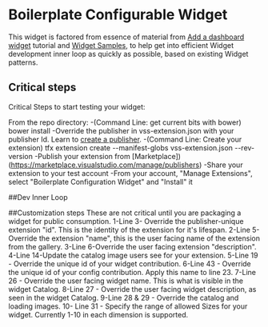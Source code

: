 # Boilerplate Configurable Widget
 
This widget is factored from essence of material from  [Add a dashboard widget](https://www.visualstudio.com/en-us/docs/integrate/extensions/develop/add-dashboard-widget) tutorial and [Widget Samples](https://github.com/Microsoft/vsts-extension-samples/), to help get into efficient Widget development inner loop as quickly as possible, based on existing Widget patterns.

## Critical steps
Critical Steps to start testing your widget:

From the repo directory:
-(Command Line: get current bits with bower) bower install
-Override the publisher in vss-extension.json with your publisher Id. Learn to [create a publisher](https://www.visualstudio.com/en-us/docs/integrate/extensions/publish/overview).
-(Command Line: Create your extension) tfx extension create --manifest-globs vss-extension.json --rev-version
-Publish your extension from [Marketplace])(https://marketplace.visualstudio.com/manage/publishers)
-Share your extension to your test account
-From your account, "Manage Extensions", select "Boilerplate Configuration Widget" and "Install" it

##Dev Inner Loop


##Customization steps
These are not critical until you are packaging a widget for public consumption.
1-Line 3- Override the publisher-unique extension "id". This is the identity of the extension for it's lifespan.
2-Line 5-Override the extension "name", this is the user facing name of the extension from the gallery.
3-Line 6-Override the user facing extension "description".
4-Line 14-Update the catalog image users see for your extension.
5-Line 19 - Override the unique id of your widget contribution.
6-Line 43 - Override the unique id of your config contribution. Apply this name to line 23.
7-Line 26 - Override the user facing widget name. This is what is visible in the widget Catalog.
8-Line 27 - Override the user facing widget description, as seen in the widget Catalog.
9-Line 28 & 29 - Override the catalog and loading images.
10- Line 31 - Specify the range of allowed Sizes for your widget. Currently 1-10 in each dimension is supported.